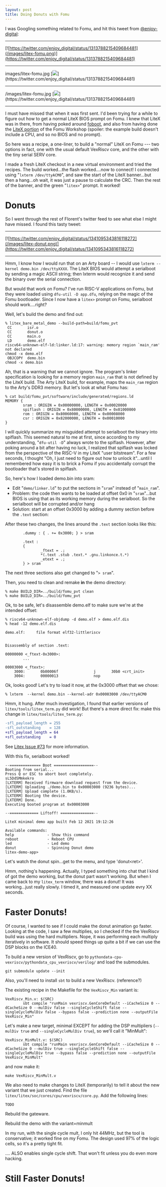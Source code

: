 ```yaml
---
layout: post
title: Doing Donuts with Fomu
---
```


I was Googling something related to Fomu, and hit this tweet from [@enjoy-digital](https://twitter.com/enjoy_digital):

<hr>

[![https://twitter.com/enjoy_digital/status/1313788215409684481](/images/litex-fomu.png)](https://twitter.com/enjoy_digital/status/1313788215409684481)

<hr>
images/litex-fomu.jpg
[<img src="images/litex-fomu.jpg">](https://twitter.com/enjoy_digital/status/1313788215409684481)
<hr>
/images/litex-fomu.jpg
[<img src="/images/litex-fomu.jpg">](https://twitter.com/enjoy_digital/status/1313788215409684481)
<hr>

I must have missed that when it was first sent.  I'd been trying for a while to figure out
how to get a normal LiteX BIOS prompt on Fomu.  I knew that LiteX was in there, from having poked around
[foboot](https://github.com/im-tomu/foboot), and also from having done the [LiteX portion](https://workshop.fomu.im/en/latest/migen.html) of the Fomu Workshop (spoiler: the example build doesn't include a CPU, and so no BIOS and no prompt).

So here was a recipe, a one-liner, to build a "normal" LiteX on Fomu --- two options in fact,
one with the usual default VexRiscv core, and the other with the tiny serial SERV core.

I made a fresh LiteX checkout in a new virtual environment and tried the recipes.   The build worked...the flash worked....now to connect!    I connected using "`lxterm /dev/ttyACM0`", and saw the start of the LiteX banner...but then a hang...oh wait, it was just a pause to calculate the CRC.   Then the rest of the banner, and the green "`litex>`" prompt.   It worked!

# Donuts

So I went through the rest of Florent's twitter feed to see what else I might have missed.   I found this tasty tweet:

<hr>

[![https://twitter.com/enjoy_digital/status/1341095343816118272](/images/litex-donut.png)](https://twitter.com/enjoy_digital/status/1341095343816118272)

<hr>

Hmm, I know how I would run that on an Arty board -- I would use `lxterm --kernel demo.bin /dev/ttyXXXX`.   The LiteX BIOS would attempt a serialboot by sending a magic ASCII string; then lxterm would recognize it and send the binary over the serial connection.

But would that work on Fomu?   I've run RISC-V applications on Fomu, but they were loaded using `dfu-util -D app.dfu`, relying on the magic of the Fomu bootloader.    Since I now have a `litex>` prompt on Fomu, serialboot should work....right?

Well, let's build the demo and find out:
```
% litex_bare_metal_demo --build-path=build/fomu_pvt
 CC       isr.o
 CC       donut.o
 CC       main.o
 LD       demo.elf
riscv64-unknown-elf-ld:linker.ld:17: warning: memory region `main_ram' not declared
chmod -x demo.elf
 OBJCOPY  demo.bin
chmod -x demo.bin
```
Ah, that is a warning that we cannot ignore.   The program's linker specification is looking for a memory region `main_ram` that is not defined by the LiteX build.   The Arty LiteX build, for example, maps the `main_ram` region to the Arty's DDR3 memory.   But let's look at what Fomu has:

```
% cat build/fomu_pvt/software/include/generated/regions.ld
MEMORY {
        sram : ORIGIN = 0x00000000, LENGTH = 0x00020000
        spiflash : ORIGIN = 0x80000000, LENGTH = 0x01000000
        rom : ORIGIN = 0x80060000, LENGTH = 0x00008000
        csr : ORIGIN = 0x82000000, LENGTH = 0x00010000
}
```

I will quickly summarize my misguided attempt to serialboot the binary into spiflash.   This seemed natural to me at first, since according to my understanding, "`dfu-util -D`" always wrote to the spiflash.  However, after poking around a bit after having no luck, I realized that spiflash was locked from the perspective of the RISC-V in my LiteX "user bitstream".   For a few seconds, I thought "Oh, I just need to figure out how to unlock it"...until I remembered how easy it is to brick a Fomu if you accidentally corrupt the bootloader that's stored in spiflash.

So, here's how I loaded demo.bin into sram:

* Edit "`demo/linker.ld`" to put the sections in "`sram`" instead of "`main_ram`".
* Problem: the code then wants to be loaded at offset 0x0 in "`sram`"...but BIOS is using that as its working memory during the serialboot.  So the serialboot will be corrupted and/or hang
* Solution: start at an offset 0x3000 by adding a dummy section before the `.text` section:

After these two changes, the lines around the `.text` section looks like this:
```
        .dummy : { . += 0x3000; } > sram

        .text :
        {
                _ftext = .;
                *(.text .stub .text.* .gnu.linkonce.t.*)
                _etext = .;
        } > sram
```
The next three sections also get changed to "`> sram`".

Then, you need to clean and remake **in** the demo directory:
```
% make BUILD_DIR=../build/fomu_pvt clean
% make BUILD_DIR=../build/fomu_pvt
```

Ok, to be safe, let's disassemble demo.elf to make sure we're at the intended offset:
```
% riscv64-unknown-elf-objdump -d demo.elf > demo.elf.dis
% head -12 demo.elf.dis

demo.elf:     file format elf32-littleriscv


Disassembly of section .text:

00000000 <_ftext-0x3000>:
        ...

00003000 <_ftext>:
    3000:       0b00006f                j       30b0 <crt_init>
    3004:       00000013                nop
```
Ok, looks good!  Let's try to load it now, at the 0x3000 offset that we chose:

```
% lxterm  --kernel demo.bin --kernel-adr 0x00003000 /dev/ttyACM0
```

Hmm, it hung.   After much investigation, I found that earlier versions of `litex/tools/litex_term.py` did work!  But there's a more direct fix: make this change in `litex/tools/litex_term.py`:
```diff
-sfl_payload_length = 255
-sfl_outstanding    = 128
+sfl_payload_length = 64
+sfl_outstanding    = 0

```

See [Litex Issue #73](https://github.com/enjoy-digital/litex/issues/773) for more information.

With this fix, serialboot worked!  
```
--============== Boot ==================--
Booting from serial...
Press Q or ESC to abort boot completely.
sL5DdSMmkekro
[LXTERM] Received firmware download request from the device.
[LXTERM] Uploading ./demo.bin to 0x00003000 (9236 bytes)...
[LXTERM] Upload complete (1.0KB/s).
[LXTERM] Booting the device.
[LXTERM] Done.
Executing booted program at 0x00003000

--============= Liftoff! ===============--

LiteX minimal demo app built Feb 12 2021 19:12:26

Available commands:
help               - Show this command
reboot             - Reboot CPU
led                - Led demo
donut              - Spinning Donut demo
litex-demo-app>
```


Let's watch the donut spin...get to the menu, and type 'donut\<ret\>'.

Hmm, nothing's happening.  Actually, I typed something into chat that I kind of got the demo working, but the donut part wasn't working.   But when I came back to my `litex_term` window, there was a donut!  It was working...just really slowly.   I timed it, and measured one update evry XX seconds.


# Faster Donuts!

Of course, I wanted to see if I could make the donut animation go faster.   Looking at the code, I saw a few multiplies, so I checked if the the VexRiscv build was using the hard multipliers.   Nope, it was performing each multiply iteratively in software.   It should speed things up quite a bit if we can use the DSP blocks on the ICE40.  


To build a new version of VexRiscv, go to `pythondata-cpu-vexriscv/pythondata_cpu_vexriscv/verilog/` and load the submodules.
```
git submodule update --init
```
Also, you'll need to install `sbt` to build a new VexRiscv. (reference?)


The existing recipe in the Makefile for the `VexRiscv_Min` variant is:

```make
VexRiscv_Min.v: $(SRC)
        sbt compile "runMain vexriscv.GenCoreDefault --iCacheSize 0 --dCacheSize 0 --mulDiv false --singleCycleShift false --singleCycleMulDiv false --bypass false --prediction none --outputFile VexRiscv_Min"
```

Let's make a new target, minimal EXCEPT for adding the DSP multipliers (`--mulDiv true` and `--singleCycleMulDiv true`), so we'll call it "MinMult":
```make
VexRiscv_MinMult.v: $(SRC)
        sbt compile "runMain vexriscv.GenCoreDefault --iCacheSize 0 --dCacheSize 0 --mulDiv true --singleCycleShift false --singleCycleMulDiv true --bypass false --prediction none --outputFile VexRiscv_MinMult"
```

and now make it:
```
make VexRiscv_MinMult.v
```

We also need to make changes to LiteX (temporarily) to tell it about the new variant that we just created.  Find the file `litex/litex/soc/cores/cpu/vexriscv/core.py`.   Add the following lines:
```
TODO
```

Rebuild the gateware.

Rebuild the demo with the variant=minmult

In my run, with the single cycle mult, I only hit 44MHz, but the tool is conservative; it worked fine on my Fomu. The design used 97% of the logic cells, so it's a pretty tight fit.



.... ALSO enables single cycle shift. That won't fit unless you do even more hacking.





# Still Faster Donuts!


